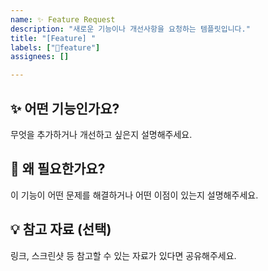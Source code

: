 ```yaml
---
name: ✨ Feature Request
description: "새로운 기능이나 개선사항을 요청하는 템플릿입니다."
title: "[Feature] "
labels: ["💜feature"]
assignees: []

---
```


## ✨ 어떤 기능인가요?
무엇을 추가하거나 개선하고 싶은지 설명해주세요.

## 🤔 왜 필요한가요?
이 기능이 어떤 문제를 해결하거나 어떤 이점이 있는지 설명해주세요.

## 💡 참고 자료 (선택)
링크, 스크린샷 등 참고할 수 있는 자료가 있다면 공유해주세요.
